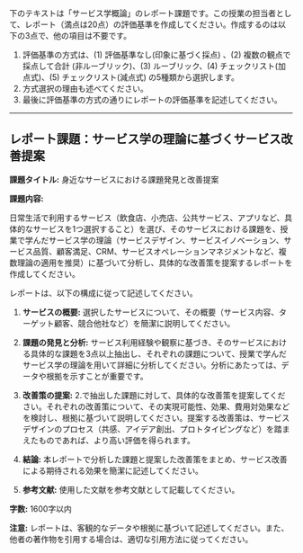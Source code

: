下のテキストは「サービス学概論」のレポート課題です。この授業の担当者として、レポート（満点は20点）の評価基準を作成してください。作成するのは以下の3点で、他の項目は不要です。

1. 評価基準の方式は、(1) 評価基準なし(印象に基づく採点) 、(2) 複数の観点で採点して合計  (非ルーブリック)、(3) ルーブリック、(4) チェックリスト(加点式)、(5) チェックリスト(減点式) の5種類から選択します。
2. 方式選択の理由も述べてください。
3. 最後に評価基準の方式の通りにレポートの評価基準を記述してください。

---------------------------------------
## レポート課題：サービス学の理論に基づくサービス改善提案

**課題タイトル:**  身近なサービスにおける課題発見と改善提案

**課題内容:**

日常生活で利用するサービス（飲食店、小売店、公共サービス、アプリなど、具体的なサービスを1つ選択すること）を選び、そのサービスにおける課題を、授業で学んだサービス学の理論（サービスデザイン、サービスイノベーション、サービス品質、顧客満足、CRM、サービスオペレーションマネジメントなど、複数理論の適用を推奨）に基づいて分析し、具体的な改善策を提案するレポートを作成してください。

レポートは、以下の構成に従って記述してください。

1. **サービスの概要:** 選択したサービスについて、その概要（サービス内容、ターゲット顧客、競合他社など）を簡潔に説明してください。

2. **課題の発見と分析:** サービス利用経験や観察に基づき、そのサービスにおける具体的な課題を3点以上抽出し、それぞれの課題について、授業で学んだサービス学の理論を用いて詳細に分析してください。分析にあたっては、データや根拠を示すことが重要です。

3. **改善策の提案:** 2.で抽出した課題に対して、具体的な改善策を提案してください。それぞれの改善策について、その実現可能性、効果、費用対効果などを検討し、根拠に基づいて説明してください。提案する改善策は、サービスデザインのプロセス（共感、アイデア創出、プロトタイピングなど）を踏まえたものであれば、より高い評価を得られます。

4. **結論:** 本レポートで分析した課題と提案した改善策をまとめ、サービス改善による期待される効果を簡潔に記述してください。

5. **参考文献:** 使用した文献を参考文献として記載してください。


**字数:** 1600字以内


**注意:**  レポートは、客観的なデータや根拠に基づいて記述してください。また、他者の著作物を引用する場合は、適切な引用方法に従ってください。
